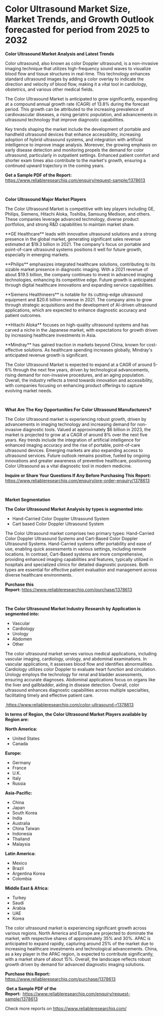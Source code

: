 <p><h1>Color Ultrasound Market Size, Market Trends, and Growth Outlook forecasted for period from 2025 to 2032</h1></p><p><strong>Color Ultrasound Market Analysis and Latest Trends</strong></p>
<p><p>Color ultrasound, also known as color Doppler ultrasound, is a non-invasive imaging technique that utilizes high-frequency sound waves to visualize blood flow and tissue structures in real-time. This technology enhances standard ultrasound images by adding a color overlay to indicate the direction and velocity of blood flow, making it a vital tool in cardiology, obstetrics, and various other medical fields.</p><p>The Color Ultrasound Market is anticipated to grow significantly, expanding at a compound annual growth rate (CAGR) of 13.8% during the forecast period. This growth can be attributed to the increasing prevalence of cardiovascular diseases, a rising geriatric population, and advancements in ultrasound technology that improve diagnostic capabilities. </p><p>Key trends shaping the market include the development of portable and handheld ultrasound devices that enhance accessibility, increasing adoption of hybrid ultrasound systems, and integration with artificial intelligence to improve image analysis. Moreover, the growing emphasis on early disease detection and monitoring propels the demand for color ultrasound, particularly in outpatient settings. Enhanced patient comfort and shorter exam times also contribute to the market's growth, ensuring a continued upward trajectory in the coming years.</p></p>
<p><strong>Get a Sample PDF of the Report:&nbsp;</strong> <a href="https://www.reliableresearchiq.com/enquiry/request-sample/1378613?utm_campaign=2657&utm_medium=2&utm_source=Github&utm_content=ia&utm_term=03032025&utm_id=color-ultrasound">https://www.reliableresearchiq.com/enquiry/request-sample/1378613</a></p>
<p>&nbsp;</p>
<p><strong>Color Ultrasound Major Market Players</strong></p>
<p><p>The Color Ultrasound Market is competitive with key players including GE, Philips, Siemens, Hitachi Aloka, Toshiba, Samsung Medison, and others. These companies leverage advanced technology, diverse product portfolios, and strong R&D capabilities to maintain market share.</p><p>**GE Healthcare** leads with innovative ultrasound solutions and a strong presence in the global market, generating significant sales revenue estimated at $19.3 billion in 2021. The company's focus on portable and point-of-care ultrasound systems positions it well for future growth, especially in emerging markets.</p><p>**Philips** emphasizes integrated healthcare solutions, contributing to its sizable market presence in diagnostic imaging. With a 2021 revenue of about $19.5 billion, the company continues to invest in advanced imaging technologies, enhancing its competitive edge. Future growth is anticipated through digital healthcare innovations and expanding service capabilities.</p><p>**Siemens Healthineers** is notable for its cutting-edge ultrasound equipment and $20.6 billion revenue in 2021. The company aims to grow through strategic acquisitions and the development of AI-driven ultrasound applications, which are expected to enhance diagnostic accuracy and patient outcomes.</p><p>**Hitachi Aloka** focuses on high-quality ultrasound systems and has carved a niche in the Japanese market, with expectations for growth driven by increasing healthcare investments in Asia. </p><p>**Mindray** has gained traction in markets beyond China, known for cost-effective solutions. As healthcare spending increases globally, Mindray's anticipated revenue growth is significant.</p><p>The Color Ultrasound Market is expected to expand at a CAGR of around 5-6% through the next few years, driven by technological advancements, rising demand for non-invasive procedures, and an aging population. Overall, the industry reflects a trend towards innovation and accessibility, with companies focusing on enhancing product offerings to capture evolving market needs.</p></p>
<p>&nbsp;</p>
<p><strong>What Are The Key Opportunities For Color Ultrasound Manufacturers?</strong></p>
<p><p>The Color Ultrasound market is experiencing robust growth, driven by advancements in imaging technology and increasing demand for non-invasive diagnostic tools. Valued at approximately $6 billion in 2023, the market is projected to grow at a CAGR of around 8% over the next five years. Key trends include the integration of artificial intelligence for enhanced imaging accuracy and the rise of portable, point-of-care ultrasound devices. Emerging markets are also expanding access to ultrasound services. Future outlook remains positive, fueled by ongoing innovations and greater awareness of preventive healthcare, positioning Color Ultrasound as a vital diagnostic tool in modern medicine.</p></p>
<p><strong>Inquire or Share Your Questions If Any Before Purchasing This Report:</strong> <a href="https://www.reliableresearchiq.com/enquiry/pre-order-enquiry/1378613?utm_campaign=2657&utm_medium=2&utm_source=Github&utm_content=ia&utm_term=03032025&utm_id=color-ultrasound">https://www.reliableresearchiq.com/enquiry/pre-order-enquiry/1378613</a></p>
<p>&nbsp;</p>
<p><strong>Market Segmentation</strong></p>
<p><strong>The Color Ultrasound Market Analysis by types is segmented into:</strong></p>
<p><ul><li>Hand-Carried Color Doppler Ultrasound System</li><li>Cart based Color Doppler Ultrasound System</li></ul></p>
<p><p>The Color Ultrasound market comprises two primary types: Hand-Carried Color Doppler Ultrasound Systems and Cart-Based Color Doppler Ultrasound Systems. Hand-Carried systems offer portability and ease of use, enabling quick assessments in various settings, including remote locations. In contrast, Cart-Based systems are more comprehensive, providing enhanced imaging capabilities and features, typically utilized in hospitals and specialized clinics for detailed diagnostic purposes. Both types are essential for effective patient evaluation and management across diverse healthcare environments.</p></p>
<p><strong>Purchase this Report:&nbsp;</strong><a href="https://www.reliableresearchiq.com/purchase/1378613?utm_campaign=2657&utm_medium=2&utm_source=Github&utm_content=ia&utm_term=03032025&utm_id=color-ultrasound">https://www.reliableresearchiq.com/purchase/1378613</a></p>
<p>&nbsp;</p>
<p><strong>The Color Ultrasound Market Industry Research by Application is segmented into:</strong></p>
<p><ul><li>Vascular</li><li>Cardiology</li><li>Urology</li><li>Abdomen</li><li>Other</li></ul></p>
<p><p>The color ultrasound market serves various medical applications, including vascular imaging, cardiology, urology, and abdominal examinations. In vascular applications, it assesses blood flow and identifies abnormalities. Cardiology utilizes color Doppler to evaluate heart function and circulation. Urology employs the technology for renal and bladder assessments, ensuring accurate diagnoses. Abdominal applications focus on organs like the liver and gallbladder, aiding in disease detection. Overall, color ultrasound enhances diagnostic capabilities across multiple specialties, facilitating timely and effective patient care.</p></p>
<p><a href="https://www.reliableresearchiq.com/color-ultrasound-r1378613?utm_campaign=2657&utm_medium=2&utm_source=Github&utm_content=ia&utm_term=03032025&utm_id=color-ultrasound">&nbsp;https://www.reliableresearchiq.com/color-ultrasound-r1378613</a></p>
<p><strong>In terms of Region, the Color Ultrasound Market Players available by Region are:</strong></p>
<p>
    <p> <strong> North America: </strong>
        <ul>
            <li>United States</li>
            <li>Canada</li>
        </ul>
        </p> 
    <p> <strong> Europe: </strong>
        <ul>
            <li>Germany</li>
            <li>France</li>
            <li>U.K.</li>
            <li>Italy</li>
            <li>Russia</li>
        </ul>
        </p> 
    <p> <strong> Asia-Pacific: </strong>
        <ul>
            <li>China</li>
            <li>Japan</li>
            <li>South Korea</li>
            <li>India</li>
            <li>Australia</li>
            <li>China Taiwan</li>
            <li>Indonesia</li>
            <li>Thailand</li>
            <li>Malaysia</li>
        </ul>
        </p> 
    <p> <strong> Latin America: </strong>
        <ul>
            <li>Mexico</li>
            <li>Brazil</li>
            <li>Argentina Korea</li>
            <li>Colombia</li>
        </ul>
        </p> 
    <p> <strong> Middle East & Africa: </strong>
        <ul>
            <li>Turkey</li>
            <li>Saudi</li>
            <li>Arabia</li>
            <li>UAE</li>
            <li>Korea</li>
        </ul>
    </p>
    </p>
<p><p>The color ultrasound market is experiencing significant growth across various regions. North America and Europe are projected to dominate the market, with respective shares of approximately 35% and 30%. APAC is anticipated to expand rapidly, capturing around 25% of the market due to increasing healthcare investments and technological advancements. China, as a key player in the APAC region, is expected to contribute significantly, with a market share of about 15%. Overall, the landscape reflects robust growth driven by demand for advanced diagnostic imaging solutions.</p></p>
<p><strong>Purchase this Report: </strong><a href="https://www.reliableresearchiq.com/purchase/1378613?utm_campaign=2657&utm_medium=2&utm_source=Github&utm_content=ia&utm_term=03032025&utm_id=color-ultrasound">https://www.reliableresearchiq.com/purchase/1378613</a></p>
<p>&nbsp;<strong>Get a Sample PDF of the Report:&nbsp;&nbsp;</strong><a href="https://www.reliableresearchiq.com/enquiry/request-sample/1378613?utm_campaign=2657&utm_medium=2&utm_source=Github&utm_content=ia&utm_term=03032025&utm_id=color-ultrasound">https://www.reliableresearchiq.com/enquiry/request-sample/1378613</a></p>
<p><strong></strong></p>
<p>Check more reports on <a href="https://www.reliableresearchiq.com/?utm_campaign=2657&utm_medium=2&utm_source=Github&utm_content=ia&utm_term=03032025&utm_id=color-ultrasound">https://www.reliableresearchiq.com/</a></p>
